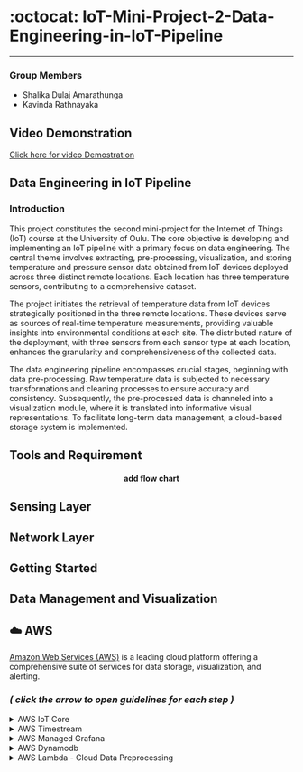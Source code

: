 # :octocat: IoT-Mini-Project-2-Data-Engineering-in-IoT-Pipeline

---

### Group Members

* Shalika Dulaj Amarathunga
* Kavinda Rathnayaka

##  Video Demonstration

[Click here for video Demostration]()



## Data Engineering in IoT Pipeline

### Introduction

This project constitutes the second mini-project for the Internet of Things (IoT) course at the University of Oulu. The core objective is developing and implementing an IoT pipeline with a primary focus on data engineering. The central theme involves extracting, pre-processing, visualization, and storing temperature and pressure sensor data obtained from IoT devices deployed across three distinct remote locations. Each location has three temperature sensors, contributing to a comprehensive dataset.

The project initiates the retrieval of temperature data from IoT devices strategically positioned in the three remote locations. These devices serve as sources of real-time temperature measurements, providing valuable insights into environmental conditions at each site. The distributed nature of the deployment, with three sensors from each sensor type at each location, enhances the granularity and comprehensiveness of the collected data.

The data engineering pipeline encompasses crucial stages, beginning with data pre-processing. Raw temperature data is subjected to necessary transformations and cleaning processes to ensure accuracy and consistency. Subsequently, the pre-processed data is channeled into a visualization module, where it is translated into informative visual representations. To facilitate long-term data management, a cloud-based storage system is implemented.


## Tools and Requirement

<div align="center">


#### add flow chart

</div>


 ## Sensing Layer




 ## Network Layer







## Getting Started

## Data Management and Visualization

## :cloud: AWS 

[Amazon Web Services (AWS)](https://docs.aws.amazon.com/index.html ) is a leading cloud platform offering a comprehensive suite of services for data storage, visualization, and alerting. 

### *( click the arrow to open guidelines for each step )*

<details>



<summary> AWS IoT Core </summary>

AWS IoT Core is a managed cloud service that facilitates secure communication between IoT devices and the AWS Cloud. It ensures encrypted connectivity, device management, and seamless integration with AWS services. With features like device shadows and a scalable architecture, it's ideal for building secure and scalable IoT applications. According to the rule actions it sends data to amazon timestream table and  Lambda function.

https://docs.aws.amazon.com/iot/ 


The border router publishes sensor data from FIT IoT Lab to the specific topic in AWS IoT core. There are rules to control data, which receive to the IoT core.



<details>


<a name="Createathing"> </a>

<summary>  Create a thing and Certificates </summary> 

A thing resource is a digital representation of a physical device or logical entity in AWS IoT. Your device or entity needs a thing resource in the registry to use AWS IoT features such as Device Shadows, events, jobs, and device management features.

Follow the below steps to create a thing 

	AWS IoT Core > Manage > All Device > Things > Create Things 
- Specify thing properties 

- Configure device certificate 

- Attach policies to the certificate 


Finally, you must download the device certificate, key files, and Root CA Certificates. These certificates should be added to the code. It is mentioned in the code, that you can replace the certificates with yours's. 



Now you need to add the Endpoint to the code. You can get the Endpoint from the below path.

	AWS IoT  > Settings > Device data endpoint 




At this moment you can check whether the data is receiving. If not, you have to check the above steps again. To check follow the below steps. 

	AWS IoT > Test > MQTT test client > Subscribe to a topic ("Grenoble/Data") > Subscribe 

Replace the topic with your topic. Now you can see the data is receiving as below. 

<div align="center">


![31 12 2023_08 48 05_REC](https://github.com/shalikadulaj/IoT-Mini-Project-2-Data-Engineering-in-IoT-Pipeline/assets/58818511/fb8435d7-c632-4592-b097-862b01c65956)


</div>
</details>

</details>



<details>
<summary> AWS Timestream </summary> 

AWS Timestream is a fully managed, serverless time-series database service provided by Amazon Web Services (AWS). It is specifically designed to handle time-series data at scale. Time-series data is characterized by data points associated with timestamps. In this project, the data from the IoT core is ingested into the AWS Timestream database using AWS rules.

**Ingesting data into Timestream**

Sample JSON data

	{
	    "temperature": 41.0,
  	    "pressure": 983.0,
 	    "site": "Grenoble",
  	    "timestamp": "2023-12-31 01:57:07"
	}

First, you need to add rules. Follow the below steps to add rules 

	AWS IoT > Message Routing > Rules > Create rule 

- Specify rule properties 

- Configure SQL statement 
	- Write this quarry to select all the data coming from the topic, and ingest to the timestream. 

			SELECT * FROM 'Grenoble/Data'   

*Note - In this project, data comes from three sites (Grenoble, Saclay, Paris). We get the processed data from the 'Grenoble/Data', 'Saclay/Data', and 'Paris/Data' topics . And we get unprocessed data from each node (there are 9 nodes). Use sensor/node1, sensor/node2, sensor/node3 ... etc, topics to get noisy data (before preprocessing). We use this noisy data only for visualizing purposes. We do not store this noisy data in the DynamoDB database.*


- Attach rule actions - This is the action when receiving data. 
	- Select - “Timestream table (write message into a Timestream table)” 
	- Add database - If you have not created a database, you can create a database by clicking on “Create Timetream database”. Select standard database. 
	- Add Table – Click on "create timestream table" 
	- Add an "IAM role" – Click on create new role 

- Review and create 
</details>


<details>


<summary> AWS Managed Grafana </summary>


AWS Managed Grafana is a fully managed and scalable service that simplifies the deployment, operation, and scaling of Grafana for analytics and monitoring. It integrates seamlessly with other AWS services, offering a user-friendly interface for creating dashboards and visualizations to gain insights from diverse data sources. We are using Grafana for visualizing data using AWS Timestream as a data source.

You can create the workspace as below 

	Amazon Managed Grafana > All workspaces > Create workspace 

- Specify workspace details 
	- Give a unique name 
	- Select Grafana version – We are using Version 8.4
  

 

- Configure settings 
	- Select Authentication access - “AWS IAM Identity Center (successor to AWS SSO)” 

- Service managed permission settings 
	- Select data sources  - “Amazon TimeStream” 

- Review and create 

**Creating user**

	Amazon Managed Grafana > All workspaces > Select workspace created above > Authentication > Assign new user or group > Select User > Action > Make admin 

If you can't find a user, you have to add a user by the below method 

	IAM Identity Center > Users >  Add user (giving email and other information) 

After adding you can see the user under "configure users" in your workspace 
 

Login to Grafana workspace 

	Amazon Managed Grafana > All workspaces > Select workspace created above >  Click on “Grafana workspace URL” 

Sign in with AWS SSO 

	Add Data Source > Select Amazon Timestream > Select default region (should be equal to Endpoint region) 

 We are using the “US East (N. Virginia) us-east-1” region. Add database, table, and measure. Then save. Now you are successfully connected to the data source. Then using Grafana, you can create a dashboard as you need. 

</details>







<details>
<summary> AWS Dynamodb </summary>



AWS DynamoDB, a fully managed NoSQL database, it is used for storing all the processed data. With seamless scalability and low-latency access, DynamoDB ensures reliable and fast retrieval of alert information. Its flexible schema accommodates evolving data needs, making it a robust solution for storing and retrieving dynamic data.


**To create a DynamoDB database follow the below steps**

	
- Search DynamoDB in the AWS console
  
  		tables> Create table
 
	- Provide table details (table name, partition key) 
	- create a table with default settings. 
	
When you are writing the code for the lambda function, this table name will be required.

</details>



<details>

<summary> AWS Lambda - Cloud Data Preprocessing </summary>

AWS Lambda is a serverless computing service provided by Amazon Web Services (AWS). It allows developers to run code without the need to provision or manage servers. This serverless architecture enables developers to focus solely on writing code to meet business requirements, without worrying about the underlying infrastructure.

In the architecture designed for our data processing workflow, we leverage AWS Lambda to seamlessly transmit data to DynamoDB. Before storing this data in the DynamoDB database, a crucial step is introduced within the Lambda function itself to address potential noise or missing values. While initial data preprocessing is performed in the node, noise can be generated during transmission. To mitigate this, the Lambda function incorporates a dedicated data preprocessing stage just before the data is committed to the database. This ensures that any discrepancies or inconsistencies in the incoming data are systematically rectified. The preprocessing logic, housed within the Lambda function, allows us to tailor the data precisely before persisting it in DynamoDB. This approach not only fortifies the integrity of the stored information but also streamlines the entire data-handling process within the serverless architecture.


**To create a lambda function follow the below steps**

- Search AWS lambda in aws console

		Dashboard > Create function 


	- Select -Author from scratch
	 - Add basic information -  (Function name-“LambdaFunction”)
	 - Runtime - Python 3.12
 	- Architecture x86_64
	 - Click on the Create function

Now you have a function. Then need to link the trigger with the function. There are two options. You can use any option. The first one is, to click on add trigger button and select a source. You may select  AWS IoT as the source. Because this function receives sensor data through AWS IoT.
The second one is,

	AWS IoT > Message Routing > Rules > Create rule 

- Specify rule properties
- Configure SQL statement
	- Write this quarry to select all the data coming from the topic, and ingest to the lambda function.

			SELECT * FROM 'Grenoble/Data'   


*Note - in this project, data comes from three sites (Grenoble, Saclay, Paris).*



- Attach rule actions - This is the action when receiving data.

	- Select - “Lambda (send a message to a Lambda function)”
	- Lambda function - select the function that you created in the above step (“LambdaFunction”) 
	- Click next and create


Now you can start coding on lambda_function.py. The data processing method in this Lambda function focuses on handling outliers in temperature and pressure data before storing it in DynamoDB. Using the Interquartile Range (IQR) method, the function identifies outliers, replacing values beyond calculated thresholds with the nearest threshold value. Based on your requirements you can add any kind of data processing algorithm here. This ensures that extreme data points do not skew the dataset. The function then constructs a DynamoDB database with both original and processed values for temperature and pressure, contributing to the overall robustness of the stored data.



When you run this code you will get a permission error. To solve it follow the below steps.


	IAM > Click on Roles > create role > AWS service >choose service as DynamoDB > Next > Add “AmazonDynamoDBFullAccess” policy > next > give role name > click on create role



Then go back to the lambda,

		Configuration > permission > Edit Execution role > Select the role just created > save

Now all the data received from each topic will be processed and stored in DynamoDB.

   

</details>




